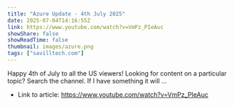 ```yaml
---
title: "Azure Update - 4th July 2025"
date: 2025-07-04T14:16:55Z
link: https://www.youtube.com/watch?v=VmPz_PIeAuc
showShare: false
showReadTime: false
thumbnail: images/azure.png
tags: ["savilltech.com"]
---
```

Happy 4th of July to all the US viewers! Looking for content on a particular topic? Search the channel. If I have something it will ...

- Link to article: https://www.youtube.com/watch?v=VmPz_PIeAuc